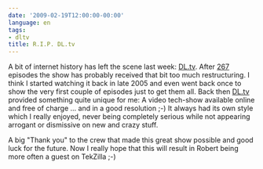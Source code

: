 ```yaml
---
date: '2009-02-19T12:00:00-00:00'
language: en
tags:
- dltv
title: R.I.P. DL.tv
---
```



<img src="http://zerokspot.com/uploads/snapshots/dltvrip-20090219-130756.png" alt="" class="left postimg" />A bit of internet history has left the scene last week: [DL.tv](http://dl.tv/2009/02/long_live_dltv_1.php). After [267](http://dl.tv/2005/08/episode_1_available_now_1.php) episodes the show has probably received that bit too much restructuring. I think I started watching it back in late 2005 and even went back once to show the very first couple of episodes just to get them all. Back then [DL.tv](http://dl.tv/) provided something quite unique for me: A video tech-show available online and free of charge ... and in a good resolution ;-) It always had its own style which I really enjoyed, never being completely serious while not appearing arrogant or dismissive on new and crazy stuff. 

A big "Thank you" to the crew that made this great show possible and good luck for the future. Now I really hope that this will result in Robert being more often a guest on TekZilla ;-)